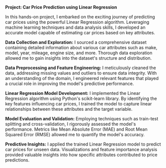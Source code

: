 **Project: Car Price Prediction using Linear Regression**

In this hands-on project, I embarked on the exciting journey of predicting car prices using the powerful Linear Regression algorithm. Leveraging machine learning techniques and data analysis skills, I developed an accurate model capable of estimating car prices based on key attributes.

**Data Collection and Exploration:** I sourced a comprehensive dataset containing detailed information about various car attributes such as make, model, year, mileage, engine size, and more. Thorough data exploration allowed me to gain insights into the dataset's structure and distribution.

**Data Preprocessing and Feature Engineering:** I meticulously cleaned the data, addressing missing values and outliers to ensure data integrity. With an understanding of the domain, I engineered relevant features that played a crucial role in improving the model's predictive performance.

**Linear Regression Model Development:** I implemented the Linear Regression algorithm using Python's scikit-learn library. By identifying the key features influencing car prices, I trained the model to capture linear relationships between these attributes and the target variable.

**Model Evaluation and Validation:** Employing techniques such as train-test splitting and cross-validation, I rigorously assessed the model's performance. Metrics like Mean Absolute Error (MAE) and Root Mean Squared Error (RMSE) allowed me to quantify the model's accuracy.

**Predictive Insights:** I applied the trained Linear Regression model to predict car prices for unseen data. Visualizations and feature importance analysis provided valuable insights into how specific attributes contributed to price predictions.
